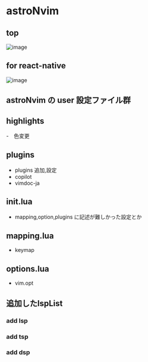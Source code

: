 # astroNvim

## top
![image](https://github.com/ooitanojohn/astroNvim/assets/71388489/b385b2d2-5509-4fbb-83ce-a3205e7a09c6)

## for react-native
![image](https://github.com/niimisyuto/tableau-react-native/assets/71388489/8c64dbd3-d5ce-4f67-ba99-5a43788f5eaa)

## astroNvim の user 設定ファイル群

## highlights

-　色変更

## plugins

- plugins 追加,設定
- copilot
- vimdoc-ja

## init.lua

- mapping,option,plugins に記述が難しかった設定とか

## mapping.lua

- keymap

## options.lua

- vim.opt


## 追加したlspList
### add lsp

### add tsp

### add dsp


